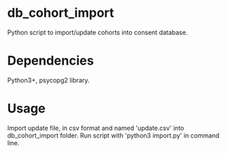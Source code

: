 # db_cohort_import
Python script to import/update cohorts into consent database.

# Dependencies
Python3+, psycopg2 library.

# Usage
Import update file, in csv format and named 'update.csv' into db_cohort_import folder. Run script with 'python3 import.py' in command line.

